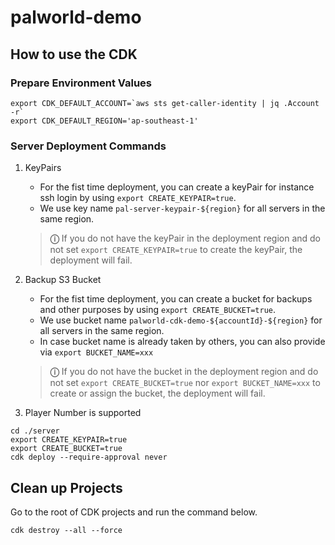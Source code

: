 # palworld-demo

## How to use the CDK

### Prepare Environment Values

```shell
export CDK_DEFAULT_ACCOUNT=`aws sts get-caller-identity | jq .Account -r`
export CDK_DEFAULT_REGION='ap-southeast-1'
```

### Server Deployment Commands

1. KeyPairs

   - For the fist time deployment, you can create a keyPair for instance ssh login by using `export CREATE_KEYPAIR=true`.
   - We use key name `pal-server-keypair-${region}` for all servers in the same region.

    > **&#9432;** If you do not have the keyPair in the deployment region and do not set `export CREATE_KEYPAIR=true` to create the keyPair, the deployment will fail.

2. Backup S3 Bucket

   - For the fist time deployment, you can create a bucket for backups and other purposes by using `export CREATE_BUCKET=true`.
   - We use bucket name `palworld-cdk-demo-${accountId}-${region}` for all servers in the same region.
   - In case bucket name is already taken by others, you can also provide via `export BUCKET_NAME=xxx`

   > **&#9432;** If you do not have the bucket in the deployment region and do not set `export CREATE_BUCKET=true` nor `export BUCKET_NAME=xxx` to create or assign the bucket, the deployment will fail.

3. Player Number is supported

```shell
cd ./server
export CREATE_KEYPAIR=true
export CREATE_BUCKET=true
cdk deploy --require-approval never
```


## Clean up Projects

Go to the root of CDK projects and run the command below.

```shell
cdk destroy --all --force
```
